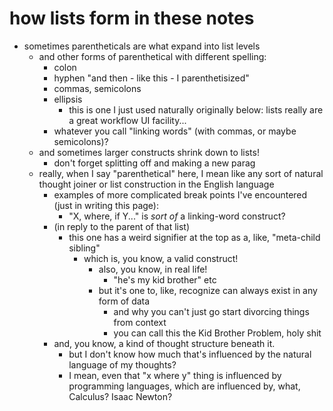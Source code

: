 # how lists form in these notes

- sometimes parentheticals are what expand into list levels
  - and other forms of parenthetical with different spelling:
    - colon
    - hyphen "and then - like this - I parenthetisized"
    - commas, semicolons
    - ellipsis
      - this is one I just used naturally originally below: lists really are a great workflow UI facility...
    - whatever you call "linking words" (with commas, or maybe semicolons)?
  - and sometimes larger constructs shrink down to lists!
    - don't forget splitting off and making a new parag
  - really, when I say "parenthetical" here, I mean like any sort of natural thought joiner or list construction in the English language
    - examples of more complicated break points I've encountered (just in writing this page):
      - "X, where, if Y..." is *sort of* a linking-word construct?
    - (in reply to the parent of that list)
      - this one has a weird signifier at the top as a, like, "meta-child sibling"
        - which is, you know, a valid construct!
          - also, you know, in real life!
            - "he's my kid brother" etc
          - but it's one to, like, recognize can always exist in any form of data
            - and why you can't just go start divorcing things from context
            - you can call this the Kid Brother Problem, holy shit
    - and, you know, a kind of thought structure beneath it.
      - but I don't know how much that's influenced by the natural language of my thoughts?
      - I mean, even that "x where y" thing is influenced by programming languages, which are influenced by, what, Calculus? Isaac Newton?
